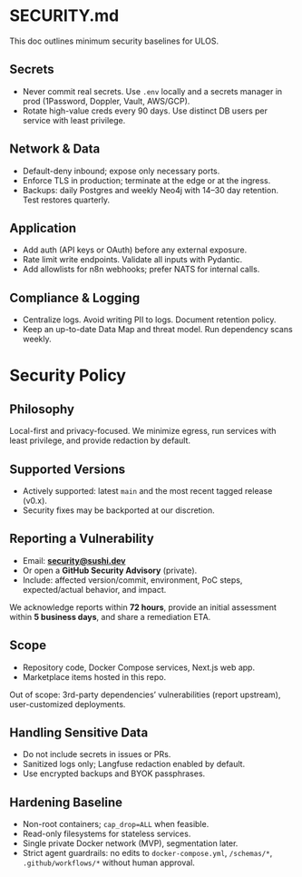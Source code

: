 
# SECURITY.md

This doc outlines minimum security baselines for ULOS.

## Secrets
- Never commit real secrets. Use `.env` locally and a secrets manager in prod (1Password, Doppler, Vault, AWS/GCP).
- Rotate high-value creds every 90 days. Use distinct DB users per service with least privilege.

## Network & Data
- Default-deny inbound; expose only necessary ports.
- Enforce TLS in production; terminate at the edge or at the ingress.
- Backups: daily Postgres and weekly Neo4j with 14–30 day retention. Test restores quarterly.

## Application
- Add auth (API keys or OAuth) before any external exposure.
- Rate limit write endpoints. Validate all inputs with Pydantic.
- Add allowlists for n8n webhooks; prefer NATS for internal calls.

## Compliance & Logging
- Centralize logs. Avoid writing PII to logs. Document retention policy.
- Keep an up-to-date Data Map and threat model. Run dependency scans weekly.

# Security Policy

## Philosophy
Local-first and privacy-focused. We minimize egress, run services with least privilege, and provide redaction by default.

## Supported Versions
- Actively supported: latest `main` and the most recent tagged release (v0.x).
- Security fixes may be backported at our discretion.

## Reporting a Vulnerability
- Email: **security@sushi.dev**
- Or open a **GitHub Security Advisory** (private).
- Include: affected version/commit, environment, PoC steps, expected/actual behavior, and impact.

We acknowledge reports within **72 hours**, provide an initial assessment within **5 business days**, and share a remediation ETA.

## Scope
- Repository code, Docker Compose services, Next.js web app.
- Marketplace items hosted in this repo.

Out of scope: 3rd-party dependencies’ vulnerabilities (report upstream), user-customized deployments.

## Handling Sensitive Data
- Do not include secrets in issues or PRs.
- Sanitized logs only; Langfuse redaction enabled by default.
- Use encrypted backups and BYOK passphrases.

## Hardening Baseline
- Non-root containers; `cap_drop=ALL` when feasible.
- Read-only filesystems for stateless services.
- Single private Docker network (MVP), segmentation later.
- Strict agent guardrails: no edits to `docker-compose.yml`, `/schemas/*`, `.github/workflows/*` without human approval.
